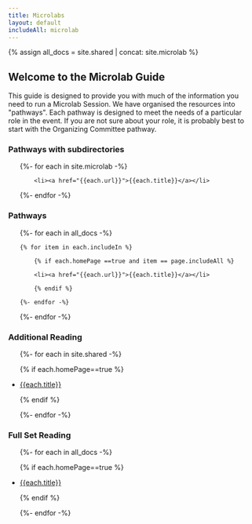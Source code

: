 ```yaml
---
title: Microlabs
layout: default
includeAll: microlab
---
```

{% assign all_docs = site.shared | concat: site.microlab  %}

## Welcome to the Microlab Guide

This guide is designed to provide you with much of the information you need to run a Microlab Session. We have organised the resources into "pathways". Each pathway is designed to meet the needs of a particular role in the event. If you are not sure about your role, it is probably best to start with the Organizing Committee pathway.

### Pathways with subdirectories
<ul>
{%- for each in site.microlab -%}



		<li><a href="{{each.url}}">{{each.title}}</a></li>



{%- endfor -%}
</ul>


### Pathways
<ul>
{%- for each in all_docs -%}

	{% for item in each.includeIn %}

		{% if each.homePage ==true and item == page.includeAll %}

		<li><a href="{{each.url}}">{{each.title}}</a></li>

		{% endif %}

	{%- endfor -%}

{%- endfor -%}
</ul>


### Additional Reading
<ul>
{%- for each in site.shared -%}

{% if each.homePage==true %}

<li><a href="{{each.url}}">{{each.title}}</a></li>

{% endif %}

{%- endfor -%}
</ul>

### Full Set Reading
<ul>
{%- for each in all_docs -%}

{% if each.homePage==true %}

<li><a href="{{each.url}}">{{each.title}}</a></li>

{% endif %}

{%- endfor -%}
</ul>